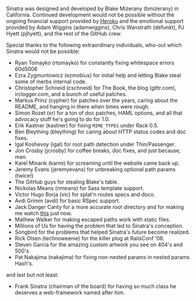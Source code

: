 Sinatra was designed and developed by Blake Mizerany (bmizerany) in
California. Continued development would not be possible without the ongoing
financial support provided by [Heroku](http://heroku.com) and the emotional
support provided by Adam Wiggins (adamwiggins), Chris Wanstrath (defunkt),
PJ Hyett (pjhyett), and the rest of the GitHub crew.

Special thanks to the following extraordinary individuals, who-out which
Sinatra would not be possible:

* Ryan Tomayko (rtomayko) for constantly fixing whitespace errors 60d5006
* Ezra Zygmuntowicz (ezmobius) for initial help and letting Blake steal
  some of merbs internal code.
* Christopher Schneid (cschneid) for The Book, the blog (gittr.com),
  irclogger.com, and a bunch of useful patches.
* Markus Prinz (cypher) for patches over the years, caring about
  the README, and hanging in there when times were rough.
* Simon Rozet (sr) for a ton of doc patches, HAML options, and all that
  advocacy stuff he's going to do for 1.0.
* Erik Kastner (kastner) for fixing `MIME_TYPES` under Rack 0.5.
* Ben Bleything (bleything) for caring about HTTP status codes and doc fixes.
* Igal Koshevoy (igal) for root path detection under Thin/Passenger.
* Jon Crosby (jcrosby) for coffee breaks, doc fixes, and just because, man.
* Karel Minarik (karmi) for screaming until the website came back up.
* Jeremy Evans (jeremyevans) for unbreaking optional path params (twice!)
* The GitHub guys for stealing Blake's table.
* Nickolas Means (nmeans) for Sass template support.
* Victor Hugo Borja (vic) for splat'n routes specs and doco.
* Avdi Grimm (avdi) for basic RSpec support.
* Jack Danger Canty for a more accurate root directory and for making me
  watch [this](http://www.youtube.com/watch?v=ueaHLHgskkw) just now.
* Mathew Walker for making escaped paths work with static files.
* Millions of Us for having the problem that led to Sinatra's conception.
* Songbird for the problems that helped Sinatra's future become realized.
* Rick Olsen (technoweenie) for the killer plug at RailsConf '08.
* Steven Garcia for the amazing custom artwork you see on 404's and 500's
* Pat Nakajima (nakajima) for fixing non-nested params in nested params Hash's.

and last but not least:

* Frank Sinatra (chairman of the board) for having so much class he
  deserves a web-framework named after him.
